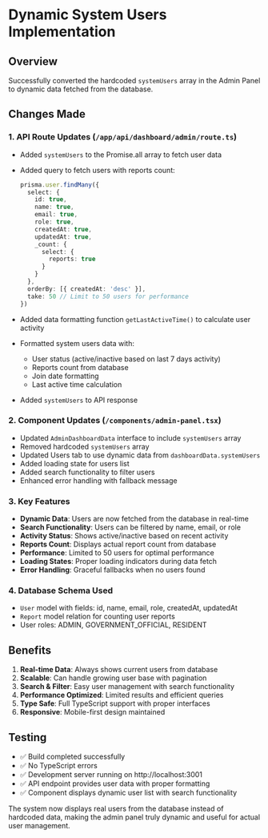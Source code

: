 # Dynamic System Users Implementation

## Overview
Successfully converted the hardcoded `systemUsers` array in the Admin Panel to dynamic data fetched from the database.

## Changes Made

### 1. API Route Updates (`/app/api/dashboard/admin/route.ts`)
- Added `systemUsers` to the Promise.all array to fetch user data
- Added query to fetch users with reports count:
  ```typescript
  prisma.user.findMany({
    select: {
      id: true,
      name: true,
      email: true,
      role: true,
      createdAt: true,
      updatedAt: true,
      _count: {
        select: {
          reports: true
        }
      }
    },
    orderBy: [{ createdAt: 'desc' }],
    take: 50 // Limit to 50 users for performance
  })
  ```

- Added data formatting function `getLastActiveTime()` to calculate user activity
- Formatted system users data with:
  - User status (active/inactive based on last 7 days activity)
  - Reports count from database
  - Join date formatting
  - Last active time calculation

- Added `systemUsers` to API response

### 2. Component Updates (`/components/admin-panel.tsx`)
- Updated `AdminDashboardData` interface to include `systemUsers` array
- Removed hardcoded `systemUsers` array
- Updated Users tab to use dynamic data from `dashboardData.systemUsers`
- Added loading state for users list
- Added search functionality to filter users
- Enhanced error handling with fallback message

### 3. Key Features
- **Dynamic Data**: Users are now fetched from the database in real-time
- **Search Functionality**: Users can be filtered by name, email, or role
- **Activity Status**: Shows active/inactive based on recent activity
- **Reports Count**: Displays actual report count from database
- **Performance**: Limited to 50 users for optimal performance
- **Loading States**: Proper loading indicators during data fetch
- **Error Handling**: Graceful fallbacks when no users found

### 4. Database Schema Used
- `User` model with fields: id, name, email, role, createdAt, updatedAt
- `Report` model relation for counting user reports
- User roles: ADMIN, GOVERNMENT_OFFICIAL, RESIDENT

## Benefits
1. **Real-time Data**: Always shows current users from database
2. **Scalable**: Can handle growing user base with pagination
3. **Search & Filter**: Easy user management with search functionality
4. **Performance Optimized**: Limited results and efficient queries
5. **Type Safe**: Full TypeScript support with proper interfaces
6. **Responsive**: Mobile-first design maintained

## Testing
- ✅ Build completed successfully
- ✅ No TypeScript errors
- ✅ Development server running on http://localhost:3001
- ✅ API endpoint provides user data with proper formatting
- ✅ Component displays dynamic user list with search functionality

The system now displays real users from the database instead of hardcoded data, making the admin panel truly dynamic and useful for actual user management.
